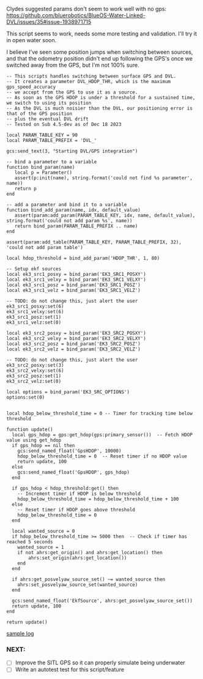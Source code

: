 
Clydes suggested params don't seem to work well with no gps:
https://github.com/bluerobotics/BlueOS-Water-Linked-DVL/issues/35#issue-1938971715


This script seems to work, needs some more testing and validation. I'll try it in open water soon.

I believe I've seen some position jumps when switching between sources, and that the odometry position didn't end up following the GPS's once we switched away from the GPS, but I'm not 100% sure.

```
-- This scripts handles switching between surface GPS and DVL.
-- It creates a parameter DVL_HDOP_THR, which is the maximum gps_speed_accuracy
-- we accept from the GPS to use it as a source.
-- As soon as the GPS HDOP is under a threshold for a sustained time,
we switch to using its position
-- As the DVL is much noisier than the DVL, our positioning error is that of the GPS position
-- plus the eventual DVL drift
-- Tested on Sub 4.5-dev as of Dec 18 2023

local PARAM_TABLE_KEY = 90
local PARAM_TABLE_PREFIX = 'DVL_'

gcs:send_text(3, "Starting DVL/GPS integration")

-- bind a parameter to a variable
function bind_param(name)
   local p = Parameter()
   assert(p:init(name), string.format('could not find %s parameter', name))
   return p
end

-- add a parameter and bind it to a variable
function bind_add_param(name, idx, default_value)
   assert(param:add_param(PARAM_TABLE_KEY, idx, name, default_value), string.format('could not add param %s', name))
   return bind_param(PARAM_TABLE_PREFIX .. name)
end

assert(param:add_table(PARAM_TABLE_KEY, PARAM_TABLE_PREFIX, 32), 'could not add param table')

local hdop_threshold = bind_add_param('HDOP_THR', 1, 80)

-- Setup ekf sources
local ek3_src1_posxy = bind_param('EK3_SRC1_POSXY')
local ek3_src1_velxy = bind_param('EK3_SRC1_VELXY')
local ek3_src1_posz = bind_param('EK3_SRC1_POSZ')
local ek3_src1_velz = bind_param('EK3_SRC1_VELZ')

-- TODO: do not change this, just alert the user
ek3_src1_posxy:set(6)
ek3_src1_velxy:set(6)
ek3_src1_posz:set(1)
ek3_src1_velz:set(0)

local ek3_src2_posxy = bind_param('EK3_SRC2_POSXY')
local ek3_src2_velxy = bind_param('EK3_SRC2_VELXY')
local ek3_src2_posz = bind_param('EK3_SRC2_POSZ')
local ek3_src2_velz = bind_param('EK3_SRC2_VELZ')

-- TODO: do not change this, just alert the user
ek3_src2_posxy:set(3)
ek3_src2_velxy:set(6)
ek3_src2_posz:set(1)
ek3_src2_velz:set(0)

local options = bind_param('EK3_SRC_OPTIONS')
options:set(0)


local hdop_below_threshold_time = 0 -- Timer for tracking time below threshold

function update()
  local gps_hdop = gps:get_hdop(gps:primary_sensor())  -- Fetch HDOP value using get_hdop
  if gps_hdop == nil then
    gcs:send_named_float('GpsHDOP', 10000)
    hdop_below_threshold_time = 0  -- Reset timer if no HDOP value
    return update, 100
  else
    gcs:send_named_float('GpsHDOP', gps_hdop)
  end

  if gps_hdop < hdop_threshold:get() then
    -- Increment timer if HDOP is below threshold
    hdop_below_threshold_time = hdop_below_threshold_time + 100
  else
    -- Reset timer if HDOP goes above threshold
    hdop_below_threshold_time = 0
  end

  local wanted_source = 0
  if hdop_below_threshold_time >= 5000 then  -- Check if timer has reached 5 seconds
    wanted_source = 1
    if not ahrs:get_origin() and ahrs:get_location() then
        ahrs:set_origin(ahrs:get_location())
    end
  end

  if ahrs:get_posvelyaw_source_set() ~= wanted_source then
    ahrs:set_posvelyaw_source_set(wanted_source)
  end

  gcs:send_named_float('EkfSource', ahrs:get_posvelyaw_source_set())
  return update, 100
end

return update()
```

[sample log](00000253.bin)
### NEXT:

 - [ ] Improve the SITL GPS so it can properly simulate being underwater
 - [ ] Write an autotest test for this script/feature